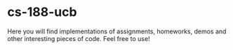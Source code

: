 # cs-188-ucb
Here you will find implementations of assignments, homeworks, demos and other interesting pieces of code. Feel free to use!